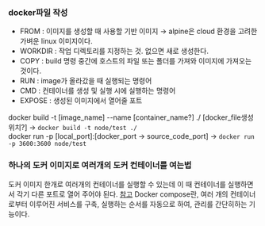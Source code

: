 ### docker파일 작성
- FROM : 이미지를 생성할 때 사용할 기반 이미지 → alpine은 cloud 환경을 고려한 가벼운 linux 이미지이다.
- WORKDIR : 작업 디렉토리를 지정하는 것. 없으면 새로 생성한다.
- COPY : build 명령 중간에 호스트의 파일 또는 폴더를 가져와 이미지에 가져오는 것이다.
- RUN : image가 올라갔을 때 실행되는 명령어
- CMD : 컨테이너를 생성 및 실행 시에 실행하는 명령어
- EXPOSE : 생성된 이미지에서 열어줄 포트


docker build -t [image_name] --name [container_name?] ./ [docker_file생성위치?]
→ `docker build -t node/test ./ `
<br/>
docker run -p [local_port]:[docker_port -> source_code_port]
→ `docker run -p 3600:3600 node/test`

### 하나의 도커 이미지로 여러개의 도커 컨테이너를 여는법
도커 이미지 한개로 여러개의 컨테이너를 실행할 수 있는데 이 때 컨테이너를 실행하면서 각기 다른 포트로 열어 주어야 된다.
[참고](https://phin09.tistory.com/81)
Docker compose란, 여러 개의 컨테이너로부터 이루어진 서비스를 구축, 실행하는 순서를 자동으로 하여, 관리를 간단히하는 기능이다.
